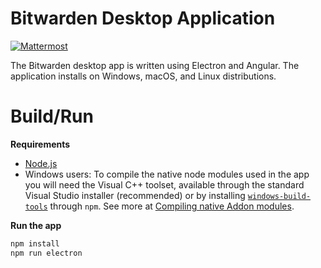 # Bitwarden Desktop Application

[![Mattermost](https://img.shields.io/badge/mattermost-join%20char-orange.svg)](https://most.kokakiwi.net/signup_user_complete/?id=1atxn5ydk3g8pe4omy1akmhoaw)

The Bitwarden desktop app is written using Electron and Angular. The application installs on Windows, macOS, and Linux distributions.

# Build/Run

**Requirements**

- [Node.js](https://nodejs.org/)
- Windows users: To compile the native node modules used in the app you will need the Visual C++ toolset, available through the standard Visual Studio installer (recommended) or by installing [`windows-build-tools`](https://github.com/felixrieseberg/windows-build-tools) through `npm`. See more at [Compiling native Addon modules](https://github.com/Microsoft/nodejs-guidelines/blob/master/windows-environment.md#compiling-native-addon-modules).

**Run the app**

```bash
npm install
npm run electron
```
